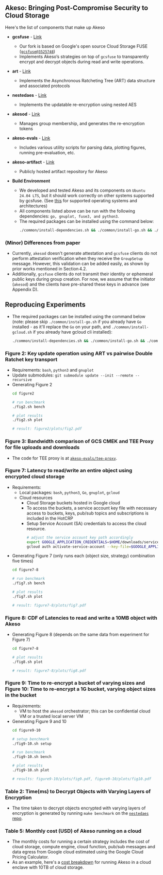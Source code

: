 ## Akeso: Bringing Post-Compromise Security to Cloud Storage

Here's the list of components that make up Akeso
- **gcsfuse** - [Link](https://github.com/etclab/gcsfuse)
  - Our fork is based on Google's open source Cloud Storage FUSE 
  ([`gcsfuse@3525748`](https://github.com/etclab/gcsfuse/commit/3525748)) 
  - Implements Akeso’s strategies on top of `gcsfuse` to transparently encrypt 
  and decrypt objects during read and write operations.
- **art** - [Link](https://github.com/etclab/art/commit/3726326)
  - Implements the Asynchronous Ratcheting Tree (ART) data structure and 
  associated protocols
- **nestedaes** - [Link](https://github.com/etclab/nestedaes/commit/395b6e7)
  - Implements the updatable re-encryption using nested AES
- **akesod** - [Link](https://github.com/etclab/akesod/commit/6c5181a)
  - Manages group membership, and generates the re-encryption tokens
- **akeso-evals** - [Link](https://github.com/etclab/akeso-evals/commit/eb3632a)
  - Includes various utility scripts for parsing data, plotting figures, 
  running pre-evaluation, etc. 
- **akeso-artifact** - [Link](https://github.com/etclab/akeso-artifact)
  - Publicly hosted artifact repository for Akeso

- **Build Environment**
  - We developed and tested Akeso and its components on `Ubuntu 24.04 LTS`, but it should work correctly on other systems supported by gcsfuse. (See [this](https://cloud.google.com/storage/docs/cloud-storage-fuse/overview#frameworks-os-architectures) for supported operating systems and architectures)
  - All components listed above can be run with the following dependencies: `go, gnuplot, fuse3, and python3`. 
  - The required packages can be installed using the command below: 
    ```bash
    ./common/install-dependencies.sh && ./common/install-go.sh && ./common/install-gcloud.sh && source ~/.bashrc
    ```

### (Minor) Differences from paper
- Currently, `akesod` doesn't generate attestation and `gcsfuse` clients do not perform attestation verification when they receive the `GroupSetup` message. However, this validation can be added easily, as shown by prior works mentioned in Section 4.2. 
- Additionally, `gcsfuse` clients do not transmit their identity or ephemeral public keys during group creation. For now, we assume that the initiator (`akesod`) and the clients have pre-shared these keys in advance (see Appendix D).

## Reproducing Experiments
- The required packages can be installed using the command below (note: please skip `./common/install-go.sh` if you already have `Go` installed - as it'll replace the `Go` on your path, and `./common/install-gcloud.sh` if you already have gcloud cli installed):
  ```bash
  ./common/install-dependencies.sh && ./common/install-go.sh && ./common/install-gcloud.sh && source ~/.bashrc
  ``` 

### Figure 2: Key update operation using ART vs pairwise Double Ratchet key transport
- Requirements: `bash`, `python3` and `gnuplot`
- Update submodules: `git submodule update --init --remote --recursive`
- Generating Figure 2
  ```bash
  cd figure2

  # run benchmark
  ./fig2.sh bench

  # plot results
  ./fig2.sh plot

  # result: figure2/plots/fig2.pdf
  ```

### Figure 3: Bandwidth comparison of GCS CMEK and TEE Proxy for file uploads and downloads
  - The code for TEE proxy is at [`akeso-evals/tee-proxy`](https://github.com/etclab/akeso-evals/tree/main/tee-proxy). 

### Figure 7: Latency to read/write an entire object using encrypted cloud storage
- Requirements: 
    - Local packages: `bash`, `python3`, `Go`, `gnuplot`, `gcloud`
    - Cloud resources
      - Cloud Storage buckets hosted in Google cloud
      - To access the buckets, a service account key file with necessary access to buckets, keys, pub/sub topics and subscriptions is included in the HotCRP
      - Setup Service Account (SA) credentials to access the cloud resource.
        ```bash
        # adjust the service account key path accordingly
        export GOOGLE_APPLICATION_CREDENTIALS=$HOME/downloads/serviceAccount-ae-pets25-alice.json
        gcloud auth activate-service-account --key-file=$GOOGLE_APPLICATION_CREDENTIALS
        ```
- Generating Figure 7 (only runs each (object size, strategy) combination five times)
  ```bash
  cd figure7-8

  # run benchmark
  ./fig7.sh bench

  # plot results
  ./fig7.sh plot

  # result: figure7-8/plots/fig7.pdf
  ```

### Figure 8: CDF of Latencies to read and write a 10MB object with Akeso
- Generating Figure 8 (depends on the same data from experiment for Figure 7)
  ```bash
  cd figure7-8

  # plot results
  ./fig8.sh plot

  # result: figure7-8/plots/fig8.pdf
  ```

### Figure 9: Time to re-encrypt a bucket of varying sizes and Figure 10: Time to re-encrypt a 1G bucket, varying object sizes in the bucket
- Requirements:
  - VM to host the `akesod` orchestrator; this can be confidential cloud VM or a trusted local server VM
- Generating Figure 9 and 10
  ```bash
  cd figure9-10

  # setup benchmark
  ./fig9-10.sh setup

  # run benchmark
  ./fig9-10.sh bench

  # plot results
  ./fig9-10.sh plot

  # results: figure9-10/plots/fig9.pdf, figure9-10/plots/fig10.pdf
  ```

### Table 2: Time(ms) to Decrypt Objects with Varying Layers of Encryption
  - The time taken to decrypt objects encrypted with varying layers of encryption is generated by running `make benchmark` on the [`nestedaes` repo](https://github.com/etclab/nestedaes).

### Table 5: Monthly cost (USD) of Akeso running on a cloud
  - The monthly costs for running a certain strategy includes the cost of cloud storage, compute engine, cloud function, pub/sub messages and data egress from Google cloud estimated using the Google Cloud Pricing Calculator.
  - As an example, here's a [cost breakdown](https://cloud.google.com/products/calculator/estimate-preview/CiRkZjFmYzUyMC0yNjA5LTRmNGQtOTQwOC00MjliNGM1MDEzMTIQAQ==?hl=en) for running Akeso in a cloud enclave with 10TB of cloud storage.
